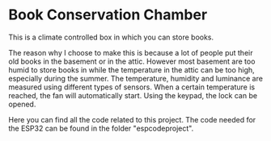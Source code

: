 # Book Conservation Chamber
This is a climate controlled box in which you can store books.

The reason why I choose to make this is because a lot of people put their old books in the basement or in the attic. 
However most basement are too humid to store books in while the temperature in the attic can be too high, especially during the summer.
The temperature, humidity and luminance are measured using different types of sensors. 
When a certain temperature is reached, the fan will automatically start.
Using the keypad, the lock can be opened.


Here you can find all the code related to this project.
The code needed for the ESP32 can be found in the folder "espcodeproject".
